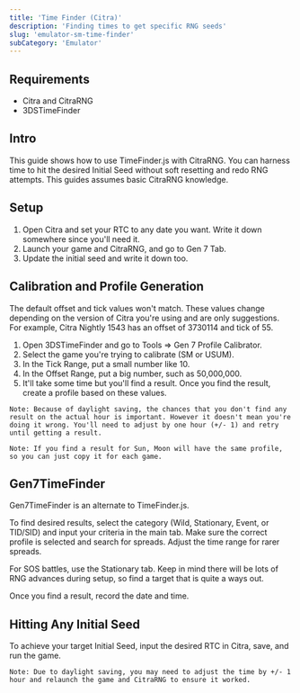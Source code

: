 ```yaml
---
title: 'Time Finder (Citra)'
description: 'Finding times to get specific RNG seeds'
slug: 'emulator-sm-time-finder'
subCategory: 'Emulator'
---
```


## Requirements

- Citra and CitraRNG
- 3DSTimeFinder

## Intro

This guide shows how to use TimeFinder.js with CitraRNG. You can harness time to hit the desired Initial Seed without soft resetting and redo RNG attempts. This guides assumes basic CitraRNG knowledge.

## Setup

1. Open Citra and set your RTC to any date you want. Write it down somewhere since you'll need it.
1. Launch your game and CitraRNG, and go to Gen 7 Tab.
1. Update the initial seed and write it down too.

## Calibration and Profile Generation

The default offset and tick values won't match. These values change depending on the version of Citra you're using and are only suggestions. For example, Citra Nightly 1543 has an offset of 3730114 and tick of 55.

1. Open 3DSTimeFinder and go to Tools => Gen 7 Profile Calibrator.
1. Select the game you're trying to calibrate (SM or USUM).
1. In the Tick Range, put a small number like 10.
1. In the Offset Range, put a big number, such as 50,000,000.
1. It'll take some time but you'll find a result. Once you find the result, create a profile based on these values.

```
Note: Because of daylight saving, the chances that you don't find any result on the actual hour is important. However it doesn't mean you're doing it wrong. You'll need to adjust by one hour (+/- 1) and retry until getting a result.
```

```
Note: If you find a result for Sun, Moon will have the same profile, so you can just copy it for each game.
```

## Gen7TimeFinder

Gen7TimeFinder is an alternate to TimeFinder.js.

To find desired results, select the category (Wild, Stationary, Event, or TID/SID) and input your criteria in the main tab. Make sure the correct profile is selected and search for spreads. Adjust the time range for rarer spreads.

For SOS battles, use the Stationary tab. Keep in mind there will be lots of RNG advances during setup, so find a target that is quite a ways out.

Once you find a result, record the date and time.

## Hitting Any Initial Seed

To achieve your target Initial Seed, input the desired RTC in Citra, save, and run the game.

```
Note: Due to daylight saving, you may need to adjust the time by +/- 1 hour and relaunch the game and CitraRNG to ensure it worked.
```
